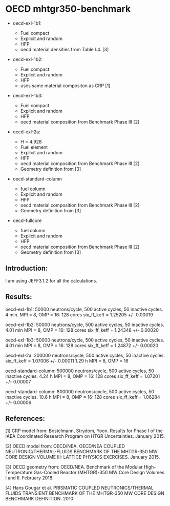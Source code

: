 # OECD mhtgr350-benchmark

* oecd-exI-1b1:
	- Fuel compact
	- Explicit and random
	- HFP
	- oecd material densities from Table I.4. [3]

* oecd-exI-1b2:
	- Fuel compact
	- Explicit and random
	- HFP
	- uses same material compositon as CRP [1]

* oecd-exI-1b3:
	- Fuel compact
	- Explicit and random
	- HFP
	- oecd material composition from Benchmark Phase III [2]

* oecd-exI-2a:
	- H = 4.928
	- Fuel element
	- Explicit and random
	- HFP
	- oecd material composition from Benchmark Phase III [2]
	- Geometry definition from [3]

* oecd-standard-column
	- fuel column
	- Explicit and random
	- HFP
	- oecd material composition from Benchmark Phase III [2]
	- Geometry definition from [3]

* oecd-fullcore
	- fuel column
	- Explicit and random
	- HFP
	- oecd material composition from Benchmark Phase III [2]
	- Geometry definition from [3]


Introduction:
-------------
I am using JEFF3.1.2 for all the calculations.

Results:
--------
oecd-exI-1b1:
50000 neutrons/cycle, 500 active cycles, 50 inactive cycles.
4 min. MPI = 8, OMP = 16: 128 cores
six_ff_keff = 1.25205 +/- 0.00019

oecd-exI-1b2:
50000 neutrons/cycle, 500 active cycles, 50 inactive cycles.
4.01 min MPI = 8, OMP = 16: 128 cores
six_ff_keff = 1.24348 +/- 0.00020

oecd-exI-1b3:
50000 neutrons/cycle, 500 active cycles, 50 inactive cycles.
4.01 min MPI = 8, OMP = 16: 128 cores
six_ff_keff = 1.24872 +/- 0.00020

oecd-exI-2a:
200000 neutrons/cycle, 500 active cycles, 50 inactive cycles.
six_ff_keff = 1.07006 +/- 0.00011
1.29 h MPI = 8, OMP = 16

oecd-standard-column:
500000 neutrons/cycle, 500 active cycles, 50 inactive cycles.
4.24 h MPI = 8, OMP = 16: 128 cores
six_ff_keff = 1.07201 +/- 0.00007

oecd-standard-column:
800000 neutrons/cycle, 500 active cycles, 50 inactive cycles.
10.6 h MPI = 8, OMP = 16: 128 cores
six_ff_keff = 1.06284 +/- 0.00006

References:
-----------
[1] CRP model from: Bostelmann, Strydom, Yoon. Results for Phase I of the IAEA Coordinated Research Program on HTGR Uncertainties. January 2015.

[2] OECD model from: OECD/NEA. OECD/NEA COUPLED NEUTRONIC/THERMAL-FLUIDS BENCHMARK OF THE MHTGR-350 MW CORE DESIGN VOLUME III: LATTICE PHYSICS EXERCISES. January 2015.

[3] OECD geometry from: OECD/NEA. Benchmark of the Modular High-Temperature Gas-Cooled Reactor (MHTGR)-350 MW Core Design Volumes I and II. February 2018.

[4] Hans Gougar et al. PRISMATIC COUPLED NEUTRONICS/THERMAL FLUIDS TRANSIENT BENCHMARK OF THE MHTGR-350 MW CORE DESIGN BENCHMARK DEFINITION. 2010.